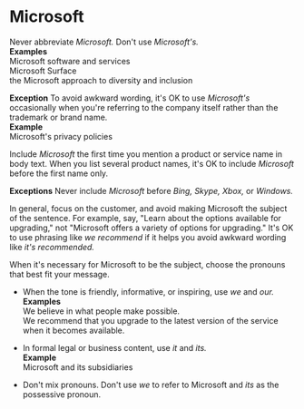 # Microsoft

Never abbreviate *Microsoft.* Don't use *Microsoft's.*  
**Examples**  
Microsoft software and services  
Microsoft Surface  
the Microsoft approach to diversity and inclusion  

**Exception** To avoid awkward wording, it's OK to use *Microsoft's* occasionally when you're referring 
to the company itself rather than the trademark or brand name.  
**Example**  
Microsoft's privacy policies  

Include *Microsoft* the first time you mention a product or service name in body text. When you list several 
product names, it's OK to include *Microsoft* before the first name only.

**Exceptions** Never include *Microsoft* before *Bing, Skype, Xbox,* or *Windows.*  

In general, focus on the customer, and avoid making Microsoft the subject of the sentence. For example, say, 
"Learn about the options available for upgrading," not "Microsoft offers a variety of options for upgrading." It's 
OK to use phrasing like *we recommend* if it helps you avoid awkward wording like *it's recommended.*

When it's necessary for Microsoft to be the subject, choose the pronouns that best fit your message.

- When the tone is friendly, informative, or inspiring, use *we* and *our.*  
  **Examples**  
  We believe in what people make possible.   
  We recommend that you upgrade to the latest version of the service when it becomes available. 

- In formal legal or business content, use *it* and *its.*  
  **Example**  
  Microsoft and its subsidiaries  
  
- Don't mix pronouns. Don't use *we* to refer to Microsoft and *its* as the possessive pronoun.
